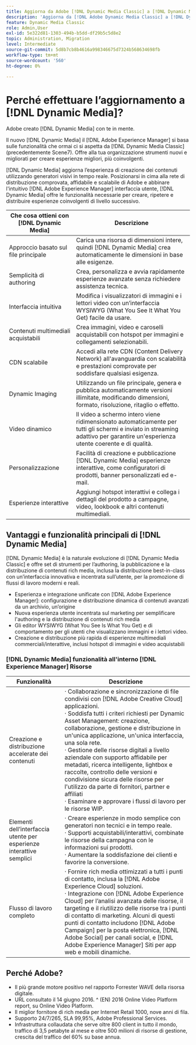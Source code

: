 ```yaml
---
title: Aggiorna da Adobe [!DNL Dynamic Media Classic] a [!DNL Dynamic Media] il [!DNL Experience Manager] Risorse
description: 'Aggiorna da [!DNL Adobe Dynamic Media Classic] a [!DNL Dynamic Media] il [!DNL Adobe Experience Manager]. Scopri i vantaggi e le funzionalità principali di [!DNL Dynamic Media]. Consulta l’elenco delle funzioni: confronto, domande frequenti sull’aggiornamento e elenco di controllo della disponibilità.'
feature: Dynamic Media Classic
role: Admin,User
exl-id: 5e322d81-1303-494b-b5dd-df29b5c5d8e2
topic: Administration, Migration
level: Intermediate
source-git-commit: 5d8b7cb8b4616a998346675d7324b568634698fb
workflow-type: tm+mt
source-wordcount: '560'
ht-degree: 0%

---
```


# Perché effettuare l’aggiornamento a [!DNL Dynamic Media]?

Adobe creato [!DNL Dynamic Media] con te in mente.

Il nuovo [!DNL Dynamic Media] il [!DNL Adobe Experience Manager] si basa sulle funzionalità che ormai ci si aspetta da [!DNL Dynamic Media Classic] (precedentemente Scene7). Offre alla tua organizzazione strumenti nuovi e migliorati per creare esperienze migliori, più coinvolgenti.

[!DNL Dynamic Media] aggiorna l’esperienza di creazione dei contenuti utilizzando generatori visivi in tempo reale. Posizionarsi in cima alla rete di distribuzione comprovata, affidabile e scalabile di Adobe e abbinare l&#39;intuitivo [!DNL Adobe Experience Manager] interfaccia utente, [!DNL Dynamic Media] offre le funzionalità necessarie per creare, ripetere e distribuire esperienze coinvolgenti di livello successivo.

| Che cosa ottieni con [!DNL Dynamic Media] | Descrizione |
| --- | --- |
| Approccio basato sul file principale | Carica una risorsa di dimensioni intere, quindi [!DNL Dynamic Media] crea automaticamente le dimensioni in base alle esigenze. |
| Semplicità di authoring | Crea, personalizza e avvia rapidamente esperienze avanzate senza richiedere assistenza tecnica. |
| Interfaccia intuitiva | Modifica i visualizzatori di immagini e i lettori video con un’interfaccia WYSIWYG (What You See It What You Get) facile da usare. |
| Contenuti multimediali acquistabili | Crea immagini, video e caroselli acquistabili con hotspot per immagini e collegamenti selezionabili. |
| CDN scalabile | Accedi alla rete CDN (Content Delivery Network) all&#39;avanguardia con scalabilità e prestazioni comprovate per soddisfare qualsiasi esigenza. |
| Dynamic Imaging | Utilizzando un file principale, genera e pubblica automaticamente versioni illimitate, modificando dimensioni, formato, risoluzione, ritaglio o effetto. |
| Video dinamico | Il video a schermo intero viene ridimensionato automaticamente per tutti gli schermi e inviato in streaming adattivo per garantire un&#39;esperienza utente coerente e di qualità. |
| Personalizzazione | Facilità di creazione e pubblicazione [!DNL Dynamic Media] esperienze interattive, come configuratori di prodotti, banner personalizzati ed e-mail. |
| Esperienze interattive | Aggiungi hotspot interattivi e collega i dettagli del prodotto a campagne, video, lookbook e altri contenuti multimediali. |

## Vantaggi e funzionalità principali di [!DNL Dynamic Media]

[!DNL Dynamic Media] è la naturale evoluzione di [!DNL Dynamic Media Classic] e offre set di strumenti per l’authoring, la pubblicazione e la distribuzione di contenuti rich media, inclusa la distribuzione best-in-class con un’interfaccia innovativa e incentrata sull’utente, per la promozione di flussi di lavoro moderni e reali.

* Esperienza e integrazione unificate con [!DNL Adobe Experience Manager]: configurazione e distribuzione dinamica di contenuti avanzati da un archivio, un’origine
* Nuova esperienza utente incentrata sul marketing per semplificare l&#39;authoring e la distribuzione di contenuti rich media
* Gli editor WYSIWYG (What You See Is What You Get) e di comportamento per gli utenti che visualizzano immagini e i lettori video.
* Creazione e distribuzione più rapida di esperienze multimediali commerciali/interattive, inclusi hotspot di immagini e video acquistabili

### [!DNL Dynamic Media] funzionalità all&#39;interno [!DNL Experience Manager] Risorse

| Funzionalità | Descrizione |
| --- | --- |
| Creazione e distribuzione accelerate dei contenuti | · Collaborazione e sincronizzazione di file condivisi con [!DNL Adobe Creative Cloud] applicazioni.<br>· Soddisfa tutti i criteri richiesti per Dynamic Asset Management: creazione, collaborazione, gestione e distribuzione in un&#39;unica applicazione, un&#39;unica interfaccia, una sola rete.<br>· Gestione delle risorse digitali a livello aziendale con supporto affidabile per metadati, ricerca intelligente, lightbox e raccolte, controllo delle versioni e condivisione sicura delle risorse per l&#39;utilizzo da parte di fornitori, partner e affiliati<br>· Esaminare e approvare i flussi di lavoro per le risorse WIP. |
| Elementi dell’interfaccia utente per esperienze interattive semplici | · Creare esperienze in modo semplice con generatori non tecnici e in tempo reale.<br>· Supporti acquistabili/interattivi, combinate le risorse della campagna con le informazioni sui prodotti.<br>· Aumentare la soddisfazione dei clienti e favorire la conversione. |
| Flusso di lavoro completo | · Fornire rich media ottimizzati a tutti i punti di contatto, inclusa la [!DNL Adobe Experience Cloud] soluzioni.<br>· Integrazione con [!DNL Adobe Experience Cloud] per l’analisi avanzata delle risorse, il targeting e il riutilizzo delle risorse tra i punti di contatto di marketing. Alcuni di questi punti di contatto includono [!DNL Adobe Campaign] per la posta elettronica, [!DNL Adobe Social] per canali social, e [!DNL Adobe Experience Manager] Siti per app web e mobili dinamiche. |

## Perché Adobe?

* Il più grande motore positivo nel rapporto Forrester WAVE della risorsa digitale.
* URL consultato il 14 giugno 2016. ^ (EN) 2016 Online Video Platform report, su Online Video Platform.
* Il miglior fornitore di rich media per Internet Retail 1000, nove anni di fila.
* Supporto 24/7/265, SLA 99,95%, Adobe Professional Services.
* Infrastruttura collaudata che serve oltre 800 client in tutto il mondo, traffico di 3,5 petabyte al mese e oltre 500 milioni di risorse di gestione, crescita del traffico del 60% su base annua.

